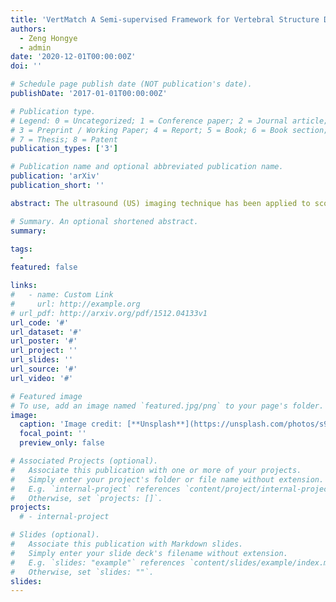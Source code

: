 ```yaml
---
title: 'VertMatch A Semi-supervised Framework for Vertebral Structure Detection in 3D Ultrasound Volume'
authors:
  - Zeng Hongye
  - admin
date: '2020-12-01T00:00:00Z'
doi: ''

# Schedule page publish date (NOT publication's date).
publishDate: '2017-01-01T00:00:00Z'

# Publication type.
# Legend: 0 = Uncategorized; 1 = Conference paper; 2 = Journal article;
# 3 = Preprint / Working Paper; 4 = Report; 5 = Book; 6 = Book section;
# 7 = Thesis; 8 = Patent
publication_types: ['3']

# Publication name and optional abbreviated publication name.
publication: 'arXiv'
publication_short: ''

abstract: The ultrasound (US) imaging technique has been applied to scoliosis assessment, and the proxy Cobb angle can be acquired on the US coronal images. The spinous process angle (SPA) is a valuable parameter to indicate 3-D deformity of spine. However, the SPA cannot be measured on US images since the spinous process (SP) is merged in the soft tissue layer and impossible to be identified on the coronal view directly. A new method based on the gradient vector flow (GVF) snake model was proposed to automatically locate SP position on the US transverse images, and the density-based spatial clustering of application with noise (DBSCAN) was used to remove the outliers out of the detected location results. With marking the SP points on the US coronal image, the SP curve was interpolated and the SPA was measured. The algorithm was evaluated on 50 subjects with various severity of scoliosis, and two raters measured the SPA on both US images and radiographs manually. The mean absolute differences (MADs) of SPAs obtained from the two modalities were 3.4° ± 2.4° and 3.6° ± 2.8° for the two raters, respectively, which were less than the clinical acceptance error (5°), and the results reported a good linear correlation ( r > 0.85) between the US method and radiography. It indicates that the proposed method can be a promising approach for SPA measurement using the US imaging technique.

# Summary. An optional shortened abstract.
summary: 

tags:
  - 
featured: false

links:
#   - name: Custom Link
#     url: http://example.org
# url_pdf: http://arxiv.org/pdf/1512.04133v1
url_code: '#'
url_dataset: '#'
url_poster: '#'
url_project: ''
url_slides: ''
url_source: '#'
url_video: '#'

# Featured image
# To use, add an image named `featured.jpg/png` to your page's folder.
image:
  caption: 'Image credit: [**Unsplash**](https://unsplash.com/photos/s9CC2SKySJM)'
  focal_point: ''
  preview_only: false

# Associated Projects (optional).
#   Associate this publication with one or more of your projects.
#   Simply enter your project's folder or file name without extension.
#   E.g. `internal-project` references `content/project/internal-project/index.md`.
#   Otherwise, set `projects: []`.
projects:
  # - internal-project

# Slides (optional).
#   Associate this publication with Markdown slides.
#   Simply enter your slide deck's filename without extension.
#   E.g. `slides: "example"` references `content/slides/example/index.md`.
#   Otherwise, set `slides: ""`.
slides:
---
```



